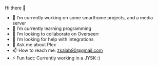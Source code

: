 Hi there 👋

- 🔭 I’m currently working on some smarthome projects, and a media server
- 🌱 I’m currently learning programming
- 👯 I’m looking to collaborate on Overseerr
- 🤔 I’m looking for help with integrations
- 💬 Ask me about Plex
- 📫 How to reach me: zsalab90@gmail.com
- ⚡ Fun fact: Currently working in a JYSK :)

